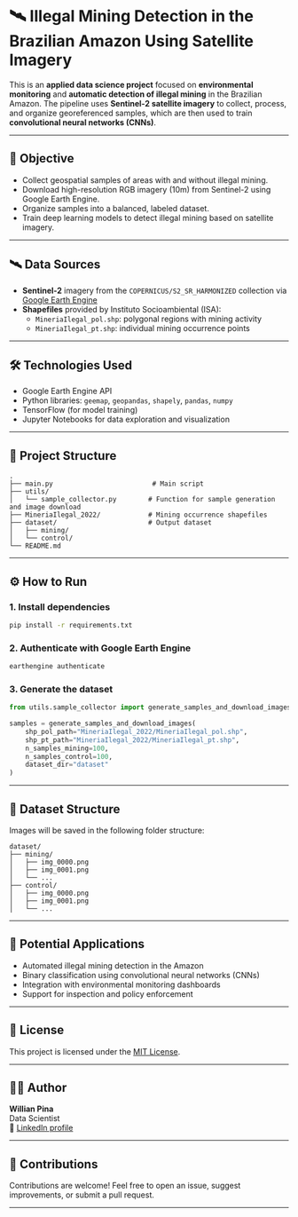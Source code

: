 # 🛰️ Illegal Mining Detection in the Brazilian Amazon Using Satellite Imagery

This is an **applied data science project** focused on **environmental monitoring** and **automatic detection of illegal mining** in the Brazilian Amazon. The pipeline uses **Sentinel-2 satellite imagery** to collect, process, and organize georeferenced samples, which are then used to train **convolutional neural networks (CNNs)**.

---

## 🎯 Objective

- Collect geospatial samples of areas with and without illegal mining.
- Download high-resolution RGB imagery (10m) from Sentinel-2 using Google Earth Engine.
- Organize samples into a balanced, labeled dataset.
- Train deep learning models to detect illegal mining based on satellite imagery.

---

## 🛰️ Data Sources

- **Sentinel-2** imagery from the `COPERNICUS/S2_SR_HARMONIZED` collection via [Google Earth Engine](https://earthengine.google.com/)
- **Shapefiles** provided by Instituto Socioambiental (ISA):
  - `MineriaIlegal_pol.shp`: polygonal regions with mining activity
  - `MineriaIlegal_pt.shp`: individual mining occurrence points

---

## 🛠️ Technologies Used

- Google Earth Engine API
- Python libraries: `geemap`, `geopandas`, `shapely`, `pandas`, `numpy`
- TensorFlow (for model training)
- Jupyter Notebooks for data exploration and visualization

---

## 📁 Project Structure

```
.
├── main.py                         # Main script
├── utils/
│   └── sample_collector.py        # Function for sample generation and image download
├── MineriaIlegal_2022/            # Mining occurrence shapefiles
├── dataset/                       # Output dataset
│   ├── mining/
│   └── control/
└── README.md
```

---

## ⚙️ How to Run

### 1. Install dependencies

```bash
pip install -r requirements.txt
```

### 2. Authenticate with Google Earth Engine

```bash
earthengine authenticate
```

### 3. Generate the dataset

```python
from utils.sample_collector import generate_samples_and_download_images

samples = generate_samples_and_download_images(
    shp_pol_path="MineriaIlegal_2022/MineriaIlegal_pol.shp",
    shp_pt_path="MineriaIlegal_2022/MineriaIlegal_pt.shp",
    n_samples_mining=100,
    n_samples_control=100,
    dataset_dir="dataset"
)
```

---

## 📂 Dataset Structure

Images will be saved in the following folder structure:

```
dataset/
├── mining/
│   ├── img_0000.png
│   ├── img_0001.png
│   └── ...
├── control/
│   ├── img_0000.png
│   ├── img_0001.png
│   └── ...
```

---

## 🧠 Potential Applications

- Automated illegal mining detection in the Amazon
- Binary classification using convolutional neural networks (CNNs)
- Integration with environmental monitoring dashboards
- Support for inspection and policy enforcement

---

## 📄 License

This project is licensed under the [MIT License](LICENSE).

---

## 👨‍💻 Author

**Willian Pina**  
Data Scientist  
🔗 [LinkedIn profile](https://www.linkedin.com/in/willianbotelho/)

---

## 🤝 Contributions

Contributions are welcome! Feel free to open an issue, suggest improvements, or submit a pull request.

---
